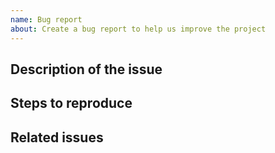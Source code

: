 ```yaml
---
name: Bug report
about: Create a bug report to help us improve the project
---
```


<!-- Thank you for opening an issue. Please be sure to review our [contribution guidelines](CONTRIBUTING.md). -->

## Description of the issue

<!-- A clear and concise description of the bug. Mention details of your test platform -->

## Steps to reproduce

<!-- 1. Build and install from master -->
<!-- 2. Configure your system -->
<!-- 3. Run some commands -->
<!-- 4. See error in logs -->

## Related issues
